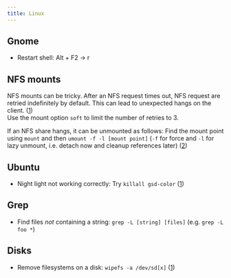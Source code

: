 ```yaml
---
title: Linux
---
```


## Gnome

* Restart shell: Alt + F2 -> r

## NFS mounts

NFS mounts can be tricky. After an NFS request times out, NFS request are retried indefinitely by default. This can lead to unexpected hangs on the client. ([1](https://pve.proxmox.com/wiki/Storage:_NFS))  
Use the mount option `soft` to limit the number of retries to 3.

If an NFS share hangs, it can be unmounted as follows: Find the mount point using `mount` and then `umount -f -l [mount point]` (`-f` for force and `-l` for lazy unmount, i.e. detach now and cleanup references later) ([2](https://askubuntu.com/a/292365))

## Ubuntu

* Night light not working correctly: Try `killall gsd-color` ([1](https://askubuntu.com/a/1075340))

## Grep

* Find files *not* containing a string: `grep -L [string] [files]` (e.g. `grep -L foo *`)

## Disks

* Remove filesystems on a disk: `wipefs -a /dev/sd[x]` ([1](https://askubuntu.com/a/825032))

